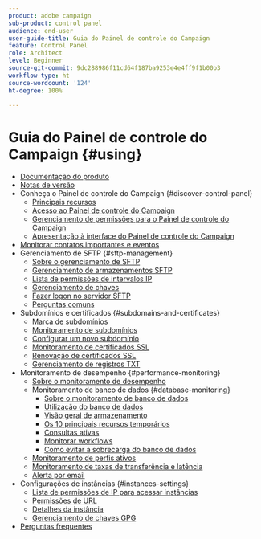 ```yaml
---
product: adobe campaign
sub-product: control panel
audience: end-user
user-guide-title: Guia do Painel de controle do Campaign
feature: Control Panel
role: Architect
level: Beginner
source-git-commit: 9dc288986f11cd64f187ba9253e4e4ff9f1b00b3
workflow-type: ht
source-wordcount: '124'
ht-degree: 100%

---
```



# Guia do Painel de controle do Campaign {#using}

+ [Documentação do produto](control-panel-home.md)
+ [Notas de versão](release-notes.md)
+ Conheça o Painel de controle do Campaign {#discover-control-panel}
   + [Principais recursos](discover/using/key-features.md)
   + [Acesso ao Painel de controle do Campaign](discover/using/accessing-control-panel.md)
   + [Gerenciamento de permissões para o Painel de controle do Campaign](discover/using/managing-permissions.md)
   + [Apresentação à interface do Painel de controle do Campaign](discover/using/discovering-the-interface.md)
+ [Monitorar contatos importantes e eventos](service-events/service-events.md)
+ Gerenciamento de SFTP {#sftp-management}
   + [Sobre o gerenciamento de SFTP](sftp/using/about-sftp-management.md)
   + [Gerenciamento de armazenamentos SFTP](sftp/using/sftp-storage-management.md)
   + [Lista de permissões de intervalos IP](sftp/using/ip-range-allow-listing.md)
   + [Gerenciamento de chaves](sftp/using/key-management.md)
   + [Fazer logon no servidor SFTP](sftp/using/logging-into-sftp-server.md)
   + [Perguntas comuns](sftp/using/common-questions.md)
+ Subdomínios e certificados {#subdomains-and-certificates}
   + [Marca de subdomínios](subdomains-certificates/using/subdomains-branding.md)
   + [Monitoramento de subdomínios](subdomains-certificates/using/monitoring-subdomains.md)
   + [Configurar um novo subdomínio](subdomains-certificates/using/setting-up-new-subdomain.md)
   + [Monitoramento de certificados SSL](subdomains-certificates/using/monitoring-ssl-certificates.md)
   + [Renovação de certificados SSL](subdomains-certificates/using/renewing-subdomain-certificate.md)
   + [Gerenciamento de registros TXT](subdomains-certificates/using/managing-txt-records.md)
+ Monitoramento de desempenho {#performance-monitoring}
   + [Sobre o monitoramento de desempenho](performance-monitoring/using/about-performance-monitoring.md)
   + Monitoramento de banco de dados {#database-monitoring}
      + [Sobre o monitoramento de banco de dados](performance-monitoring/using/database-monitoring.md)
      + [Utilização do banco de dados](performance-monitoring/using/database-utilization.md)
      + [Visão geral de armazenamento](performance-monitoring/using/database-storage-overview.md)
      + [Os 10 principais recursos temporários](performance-monitoring/using/database-top-ten-resources.md)
      + [Consultas ativas](performance-monitoring/using/database-active-queries.md)
      + [Monitorar workflows](performance-monitoring/using/workflow-monitoring.md)
      + [Como evitar a sobrecarga do banco de dados](performance-monitoring/using/database-preventing-overload.md)
   + [Monitoramento de perfis ativos](performance-monitoring/using/active-profiles-monitoring.md)
   + [Monitoramento de taxas de transferência e latência](performance-monitoring/using/thoughputs-latencies.md)
   + [Alerta por email](performance-monitoring/using/email-alerting.md)
+ Configurações de instâncias {#instances-settings}
   + [Lista de permissões de IP para acessar instâncias](instances-settings/using/ip-allow-listing-instance-access.md)
   + [Permissões de URL](instances-settings/using/url-permissions.md)
   + [Detalhes da instância](instances-settings/using/instance-details.md)
   + [Gerenciamento de chaves GPG](instances-settings/using/gpg-keys-management.md)
+ [Perguntas frequentes](faq.md)
